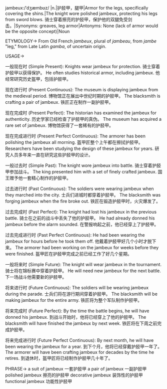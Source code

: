 jambeux:/ˈdʒæmbʊz/
|n.|护胫甲，腿甲|Armor for the legs, specifically covering the shins.|The knight wore polished jambeux, protecting his legs from sword blows. 骑士穿着擦亮的护胫甲，保护他的双腿免受剑击。|Synonyms: greaves, leg armor|Antonyms: None (lack of armor would be the opposite concept)|Noun


ETYMOLOGY->
From Old French *jambeux*, plural of *jambeau*, from *jambe* "leg," from Late Latin *gamba*, of uncertain origin.

USAGE->

一般现在时 (Simple Present):
Knights wear jambeux for protection. 骑士穿着护胫甲以获得保护。
He often studies historical armor, including jambeux. 他经常研究历史盔甲，包括护胫甲。

现在进行时 (Present Continuous):
The museum is displaying jambeux from the medieval period.  博物馆正在展出中世纪时期的护胫甲。
The blacksmith is crafting a pair of jambeux. 铁匠正在制作一副护胫甲。

现在完成时 (Present Perfect):
The historian has examined the jambeux for authenticity.  历史学家已经检查了护胫甲的真伪。
The museum has acquired a rare set of jambeux. 博物馆获得了一套稀有的护胫甲。

现在完成进行时 (Present Perfect Continuous):
The armorer has been polishing the jambeux all morning.  盔甲匠整个上午都在擦拭护胫甲。
Researchers have been studying the design of these jambeux for years.  研究人员多年来一直在研究这些护胫甲的设计。

一般过去时 (Simple Past):
The knight wore jambeux into battle. 骑士穿着护胫甲参加战斗。
The king presented him with a set of finely crafted jambeux. 国王赠予他一套精心制作的护胫甲。

过去进行时 (Past Continuous):
The soldiers were wearing jambeux when they marched into the city. 士兵们进城时都穿着护胫甲。
The blacksmith was forging jambeux when the fire broke out. 铁匠在锻造护胫甲时，火灾爆发了。

过去完成时 (Past Perfect):
The knight had lost his jambeux in the previous battle. 骑士在之前的战斗中丢失了他的护胫甲。
He had already donned his jambeux before the alarm sounded. 在警报响起之前，他已经穿上了护胫甲。


过去完成进行时 (Past Perfect Continuous):
He had been wearing the jambeux for hours before he took them off. 他戴着护胫甲好几个小时才脱下来。
The armorer had been working on the jambeux for weeks before they were finished. 盔甲匠在护胫甲完成之前已经工作了好几个星期。


一般将来时 (Simple Future):
The knight will wear jambeux in the tournament. 骑士将在锦标赛中穿着护胫甲。
He will need new jambeux for the next battle. 下一场战斗他需要新的护胫甲。

将来进行时 (Future Continuous):
The soldiers will be wearing jambeux during the parade. 士兵们将在游行期间穿着护胫甲。
The blacksmith will be making jambeux for the entire army. 铁匠将为整个军队制作护胫甲。


将来完成时 (Future Perfect):
By the time the battle begins, he will have donned his jambeux. 到战斗开始时，他将已经穿上了他的护胫甲。
The blacksmith will have finished the jambeux by next week. 铁匠将在下周之前完成护胫甲。


将来完成进行时 (Future Perfect Continuous):
By next month, he will have been wearing the jambeux for a year. 到下个月，他将已经穿戴护胫甲一年了。
The armorer will have been crafting jambeux for decades by the time he retires. 到退休时，盔甲匠将已经制作护胫甲几十年了。



PHRASE->
a suit of jambeux 一套护胫甲
a pair of jambeux 一副护胫甲
polished jambeux 擦亮的护胫甲
decorative jambeux 装饰性的护胫甲
functional jambeux 功能性护胫甲
